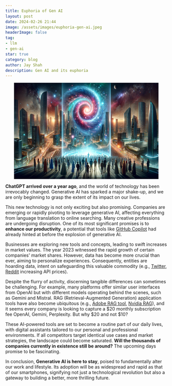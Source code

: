 ```yaml
---
title: Euphoria of Gen AI
layout: post
date: 2024-02-26 21:44
image: /assets/images/euphoria-gen-ai.jpeg
headerImage: false
tag:
- llm
- gen-ai
star: true
category: blog
author: Jay Shah
description: Gen AI and its euphoria
---
```


<img src="../assets/images/euphoria-gen-ai.jpeg" alt="Gen AI and its euphoria" width="450" height="300" style="display: block; margin-left: auto; margin-right: auto;"/>

**ChatGPT arrived over a year ago**, and the world of technology has been irrevocably changed. Generative AI has sparked a major shake-up, and we are only beginning to grasp the extent of its impact on our lives.

This new technology is not only exciting but also promising. Companies are emerging or rapidly pivoting to leverage generative AI, affecting everything from language translation to online searching. Many creative professions are undergoing disruption. One of its most significant promises is to **enhance our productivity**, a potential that tools like [GitHub Copilot](https://github.blog/2021-06-29-introducing-github-copilot-ai-pair-programmer/) had already hinted at before the explosion of generative AI.

Businesses are exploring new tools and concepts, leading to swift increases in market values. The year 2023 witnessed the rapid growth of certain companies' market shares. However, data has become more crucial than ever, aiming to personalize experiences. Consequently, entities are hoarding data, intent on safeguarding this valuable commodity (e.g., [Twitter](https://www.theverge.com/2023/3/30/23662832/twitter-api-tiers-free-bot-novelty-accounts-basic-enterprice-monthly-price), [Reddit](https://www.techtarget.com/whatis/feature/Reddit-pricing-API-charge-explained) increasing API prices).

Despite the flurry of activity, discerning tangible differences can sometimes be challenging. For example, many platforms offer similar user interfaces from OpenAI but with different models operating behind the scenes, such as Gemini and Mistral. RAG (Retrieval-Augmented Generation) application tools have also become ubiquitous (e.g., [Adobe RAG tool](https://news.adobe.com/news/news-details/2024/Adobe-Brings-Conversational-AI-to-Trillions-of-PDFs-with-the-New-AI-Assistant-in-Reader-and-Acrobat/default.aspx), [Nvidia RAG](https://www.zdnet.com/article/nvidias-new-ai-chatbot-runs-locally-on-your-pc-and-its-free/)), and it seems every company is looking to capture a \$20 monthly subscription fee OpenAI, Gemini, Perplexity. But why \$20 and not \$10?

These AI-powered tools are set to become a routine part of our daily lives, with digital assistants tailored to our personal and professional environments. If all competitors target identical use cases and market strategies, the landscape could become saturated. **Will the thousands of companies currently in existence still be around?** The upcoming days promise to be fascinating.

In conclusion, **Generative AI is here to stay**, poised to fundamentally alter our work and lifestyle. Its adoption will be as widespread and rapid as that of our smartphones, signifying not just a technological revolution but also a gateway to building a better, more thrilling future.
